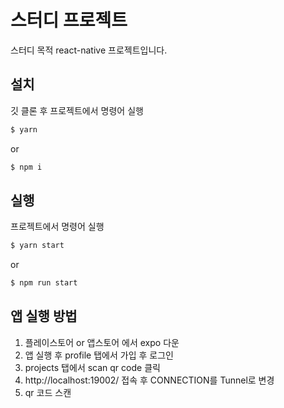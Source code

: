 # 스터디 프로젝트

스터디 목적 react-native 프로젝트입니다.

## 설치
깃 클론 후 프로젝트에서 명령어 실행
```bash
$ yarn
```
or
```bash
$ npm i
```

## 실행
프로젝트에서 명령어 실행
```bash
$ yarn start
```
or
```bash
$ npm run start
```

## 앱 실행 방법

1. 플레이스토어 or 앱스토어 에서 expo 다운
2. 앱 실행 후 profile 탭에서 가입 후 로그인
3. projects 탭에서 scan qr code 클릭
4. http://localhost:19002/ 접속 후 CONNECTION를 Tunnel로 변경
5. qr 코드 스캔
